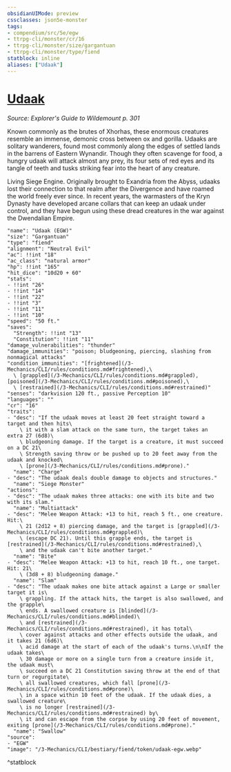 ```yaml
---
obsidianUIMode: preview
cssclasses: json5e-monster
tags:
- compendium/src/5e/egw
- ttrpg-cli/monster/cr/16
- ttrpg-cli/monster/size/gargantuan
- ttrpg-cli/monster/type/fiend
statblock: inline
aliases: ["Udaak"]
---
```

# [Udaak](3-Mechanics\CLI\bestiary\fiend/udaak-egw.md)
*Source: Explorer's Guide to Wildemount p. 301*  

Known commonly as the brutes of Xhorhas, these enormous creatures resemble an immense, demonic cross between ox and gorilla. Udaaks are solitary wanderers, found most commonly along the edges of settled lands in the barrens of Eastern Wynandir. Though they often scavenge for food, a hungry udaak will attack almost any prey, its four sets of red eyes and its tangle of teeth and tusks striking fear into the heart of any creature.

Living Siege Engine. Originally brought to Exandria from the Abyss, udaaks lost their connection to that realm after the Divergence and have roamed the world freely ever since. In recent years, the warmasters of the Kryn Dynasty have developed arcane collars that can keep an udaak under control, and they have begun using these dread creatures in the war against the Dwendalian Empire.

```statblock
"name": "Udaak (EGW)"
"size": "Gargantuan"
"type": "fiend"
"alignment": "Neutral Evil"
"ac": !!int "18"
"ac_class": "natural armor"
"hp": !!int "165"
"hit_dice": "10d20 + 60"
"stats":
- !!int "26"
- !!int "14"
- !!int "22"
- !!int "3"
- !!int "11"
- !!int "10"
"speed": "50 ft."
"saves":
  "Strength": !!int "13"
  "Constitution": !!int "11"
"damage_vulnerabilities": "thunder"
"damage_immunities": "poison; bludgeoning, piercing, slashing from nonmagical attacks"
"condition_immunities": "[frightened](/3-Mechanics/CLI/rules/conditions.md#frightened),\
  \ [grappled](/3-Mechanics/CLI/rules/conditions.md#grappled), [poisoned](/3-Mechanics/CLI/rules/conditions.md#poisoned),\
  \ [restrained](/3-Mechanics/CLI/rules/conditions.md#restrained)"
"senses": "darkvision 120 ft., passive Perception 10"
"languages": ""
"cr": "16"
"traits":
- "desc": "If the udaak moves at least 20 feet straight toward a target and then hits\
    \ it with a slam attack on the same turn, the target takes an extra 27 (6d8)\
    \ bludgeoning damage. If the target is a creature, it must succeed on a DC 21\
    \ Strength saving throw or be pushed up to 20 feet away from the udaak and knocked\
    \ [prone](/3-Mechanics/CLI/rules/conditions.md#prone)."
  "name": "Charge"
- "desc": "The udaak deals double damage to objects and structures."
  "name": "Siege Monster"
"actions":
- "desc": "The udaak makes three attacks: one with its bite and two with its slam."
  "name": "Multiattack"
- "desc": "Melee Weapon Attack: +13 to hit, reach 5 ft., one creature. Hit:\
    \ 21 (2d12 + 8) piercing damage, and the target is [grappled](/3-Mechanics/CLI/rules/conditions.md#grappled)\
    \ (escape DC 21). Until this grapple ends, the target is [restrained](/3-Mechanics/CLI/rules/conditions.md#restrained),\
    \ and the udaak can't bite another target."
  "name": "Bite"
- "desc": "Melee Weapon Attack: +13 to hit, reach 10 ft., one target. Hit: 21\
    \ (3d8 + 8) bludgeoning damage."
  "name": "Slam"
- "desc": "The udaak makes one bite attack against a Large or smaller target it is\
    \ grappling. If the attack hits, the target is also swallowed, and the grapple\
    \ ends. A swallowed creature is [blinded](/3-Mechanics/CLI/rules/conditions.md#blinded)\
    \ and [restrained](/3-Mechanics/CLI/rules/conditions.md#restrained), it has total\
    \ cover against attacks and other effects outside the udaak, and it takes 21 (6d6)\
    \ acid damage at the start of each of the udaak's turns.\n\nIf the udaak takes\
    \ 30 damage or more on a single turn from a creature inside it, the udaak must\
    \ succeed on a DC 21 Constitution saving throw at the end of that turn or regurgitate\
    \ all swallowed creatures, which fall [prone](/3-Mechanics/CLI/rules/conditions.md#prone)\
    \ in a space within 10 feet of the udaak. If the udaak dies, a swallowed creature\
    \ is no longer [restrained](/3-Mechanics/CLI/rules/conditions.md#restrained) by\
    \ it and can escape from the corpse by using 20 feet of movement, exiting [prone](/3-Mechanics/CLI/rules/conditions.md#prone)."
  "name": "Swallow"
"source":
- "EGW"
"image": "/3-Mechanics/CLI/bestiary/fiend/token/udaak-egw.webp"
```
^statblock